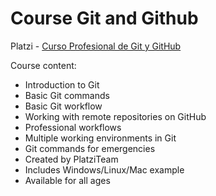 # Course Git and Github
Platzi - [Curso Profesional de Git y GitHub](https://platzi.com/cursos/git-github/)

Course content:
- Introduction to Git
- Basic Git commands
- Basic Git workflow
- Working with remote repositories on GitHub
- Professional workflows
- Multiple working environments in Git
- Git commands for emergencies
- Created by PlatziTeam
- Includes Windows/Linux/Mac example
- Available for all ages